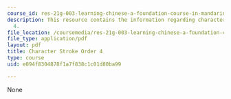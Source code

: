 ```yaml
---
course_id: res-21g-003-learning-chinese-a-foundation-course-in-mandarin-spring-2011
description: This resource contains the information regarding character stroke order
  4.
file_location: /coursemedia/res-21g-003-learning-chinese-a-foundation-course-in-mandarin-spring-2011/e094f8304878f1a7f838c1c01d80ba99_MITRES_21G_003S11_stroke04.pdf
file_type: application/pdf
layout: pdf
title: Character Stroke Order 4
type: course
uid: e094f8304878f1a7f838c1c01d80ba99

---
```

None